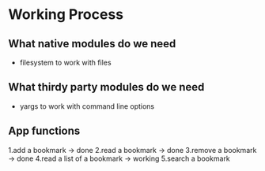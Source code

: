 Working Process
===============

What native modules do we need
-------------------------------
* filesystem to work with files

What thirdy party modules do we need
------------------------------------
* yargs to work with command line options

App functions
------------------------------------
1.add a bookmark -> done
2.read a bookmark -> done
3.remove a bookmark -> done
4.read a list of a bookmark -> working
5.search a bookmark
